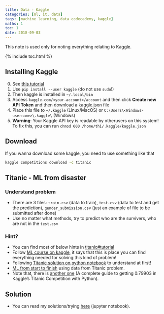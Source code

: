 ```yaml
---
title: Data - Kaggle
categories: [ml, it, data]
tags: [machine learning, data codecademy, kaggle]
maths: 1
toc: 1
date: 2018-09-03
---
```


This note is used only for noting everything relating to Kaggle.

{% include toc.html %}

## Installing Kaggle

0. See [this tutorial](https://github.com/Kaggle/kaggle-api)
1. Use `pip install --user kaggle` (do not use `sudo`!)
2. Then kaggle is installed in `~/.local/bin`
3. Access `kaggle.com/<your-account>/account` and then click **Create new API Token** and then download a kaggle.json file 
4. Place this file to `~/.kaggle` (Linux/MacOS) or `C:\Users\<Windows-username>\.kaggle\` (Windows)
5. **Warning**: Your Kaggle API key is readable by otherusers on this system! To fix this, you can run `chmod 600 /home/thi/.kaggle/kaggle.json`

## Download

If you wanna download some kaggle, you need to use something like that

~~~ bash
kaggle competitions download -c titanic
~~~

## Titanic - ML from disaster

### Understand problem

- There are 3 files: `train.csv` (data to train), `test.csv` (data to test and get the prediction), `gender_submission.csv` (just an example of file to be submitted after done)
- Use no matter what methods, try to predict who are the survivers, who are not in the `test.csv`

### Hint?

- You can find most of below hints in [titanic\#tutorial](https://www.kaggle.com/c/titanic#tutorials)
- Follow [ML course on kaggle](https://www.kaggle.com/learn/machine-learning), it says that this is place you can find everything needed for solving this kind of problem!
- Following [Titanic solution on python notebook](https://www.kaggle.com/startupsci/titanic-data-science-solutions) to understand at first!
- [ML from start to finish](https://www.kaggle.com/jeffd23/scikit-learn-ml-from-start-to-finish) using data from Titanic problem.
- Note that, there is [another one](https://triangleinequality.wordpress.com/2013/09/05/a-complete-guide-to-getting-0-79903-in-kaggles-titanic-competition-with-python/) (A complete guide to getting 0.79903 in Kaggle’s Titanic Competition with Python).


## Solution

- You can read my solutions/trying [here]({{site.baseurl}}/jupyter/titanic.html) (jupyter notebook).
